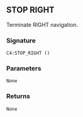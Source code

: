 ## STOP RIGHT

Terminate RIGHT navigation.


###  Signature

`C4:STOP_RIGHT ()`


### Parameters

`None`


### Returns

`None
`